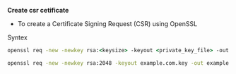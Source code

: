 **Create csr cetificate**

* To create a Certificate Signing Request (CSR) using OpenSSL

Syntex
```cmd
openssl req -new -newkey rsa:<keysize> -keyout <private_key_file> -out <csr_file>
```
```cmd
openssl req -new -newkey rsa:2048 -keyout example.com.key -out example.com.csr
```

